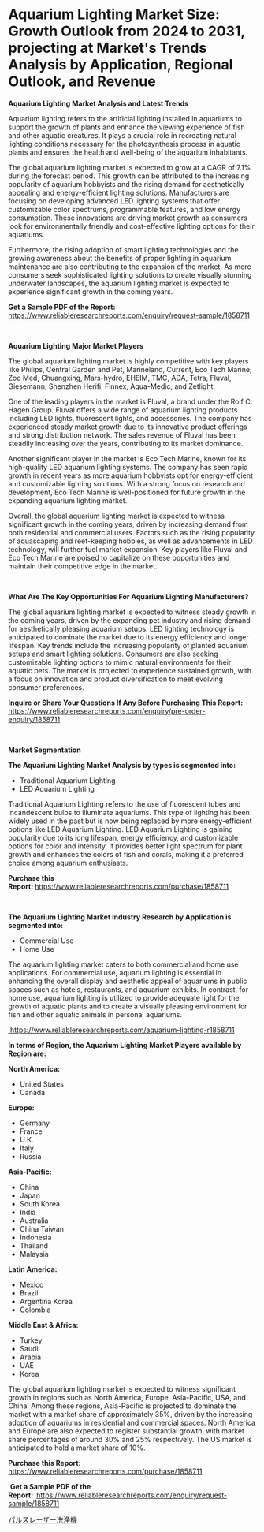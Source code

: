<p><h1>Aquarium Lighting Market Size: Growth Outlook from 2024 to 2031, projecting at Market's Trends Analysis by Application, Regional Outlook, and Revenue</h1></p><p><strong>Aquarium Lighting Market Analysis and Latest Trends</strong></p>
<p><p>Aquarium lighting refers to the artificial lighting installed in aquariums to support the growth of plants and enhance the viewing experience of fish and other aquatic creatures. It plays a crucial role in recreating natural lighting conditions necessary for the photosynthesis process in aquatic plants and ensures the health and well-being of the aquarium inhabitants.</p><p>The global aquarium lighting market is expected to grow at a CAGR of 7.1% during the forecast period. This growth can be attributed to the increasing popularity of aquarium hobbyists and the rising demand for aesthetically appealing and energy-efficient lighting solutions. Manufacturers are focusing on developing advanced LED lighting systems that offer customizable color spectrums, programmable features, and low energy consumption. These innovations are driving market growth as consumers look for environmentally friendly and cost-effective lighting options for their aquariums.</p><p>Furthermore, the rising adoption of smart lighting technologies and the growing awareness about the benefits of proper lighting in aquarium maintenance are also contributing to the expansion of the market. As more consumers seek sophisticated lighting solutions to create visually stunning underwater landscapes, the aquarium lighting market is expected to experience significant growth in the coming years.</p></p>
<p><strong>Get a Sample PDF of the Report:&nbsp;</strong> <a href="https://www.reliableresearchreports.com/enquiry/request-sample/1858711">https://www.reliableresearchreports.com/enquiry/request-sample/1858711</a></p>
<p>&nbsp;</p>
<p><strong>Aquarium Lighting Major Market Players</strong></p>
<p><p>The global aquarium lighting market is highly competitive with key players like Philips, Central Garden and Pet, Marineland, Current, Eco Tech Marine, Zoo Med, Chuangxing, Mars-hydro, EHEIM, TMC, ADA, Tetra, Fluval, Giesemann, Shenzhen Herifi, Finnex, Aqua-Medic, and Zetlight. </p><p>One of the leading players in the market is Fluval, a brand under the Rolf C. Hagen Group. Fluval offers a wide range of aquarium lighting products including LED lights, fluorescent lights, and accessories. The company has experienced steady market growth due to its innovative product offerings and strong distribution network. The sales revenue of Fluval has been steadily increasing over the years, contributing to its market dominance.</p><p>Another significant player in the market is Eco Tech Marine, known for its high-quality LED aquarium lighting systems. The company has seen rapid growth in recent years as more aquarium hobbyists opt for energy-efficient and customizable lighting solutions. With a strong focus on research and development, Eco Tech Marine is well-positioned for future growth in the expanding aquarium lighting market.</p><p>Overall, the global aquarium lighting market is expected to witness significant growth in the coming years, driven by increasing demand from both residential and commercial users. Factors such as the rising popularity of aquascaping and reef-keeping hobbies, as well as advancements in LED technology, will further fuel market expansion. Key players like Fluval and Eco Tech Marine are poised to capitalize on these opportunities and maintain their competitive edge in the market.</p></p>
<p>&nbsp;</p>
<p><strong>What Are The Key Opportunities For Aquarium Lighting Manufacturers?</strong></p>
<p><p>The global aquarium lighting market is expected to witness steady growth in the coming years, driven by the expanding pet industry and rising demand for aesthetically pleasing aquarium setups. LED lighting technology is anticipated to dominate the market due to its energy efficiency and longer lifespan. Key trends include the increasing popularity of planted aquarium setups and smart lighting solutions. Consumers are also seeking customizable lighting options to mimic natural environments for their aquatic pets. The market is projected to experience sustained growth, with a focus on innovation and product diversification to meet evolving consumer preferences.</p></p>
<p><strong>Inquire or Share Your Questions If Any Before Purchasing This Report:</strong> <a href="https://www.reliableresearchreports.com/enquiry/pre-order-enquiry/1858711">https://www.reliableresearchreports.com/enquiry/pre-order-enquiry/1858711</a></p>
<p>&nbsp;</p>
<p><strong>Market Segmentation</strong></p>
<p><strong>The Aquarium Lighting Market Analysis by types is segmented into:</strong></p>
<p><ul><li>Traditional Aquarium Lighting</li><li>LED Aquarium Lighting</li></ul></p>
<p><p>Traditional Aquarium Lighting refers to the use of fluorescent tubes and incandescent bulbs to illuminate aquariums. This type of lighting has been widely used in the past but is now being replaced by more energy-efficient options like LED Aquarium Lighting. LED Aquarium Lighting is gaining popularity due to its long lifespan, energy efficiency, and customizable options for color and intensity. It provides better light spectrum for plant growth and enhances the colors of fish and corals, making it a preferred choice among aquarium enthusiasts.</p></p>
<p><strong>Purchase this Report:&nbsp;</strong><a href="https://www.reliableresearchreports.com/purchase/1858711">https://www.reliableresearchreports.com/purchase/1858711</a></p>
<p>&nbsp;</p>
<p><strong>The Aquarium Lighting Market Industry Research by Application is segmented into:</strong></p>
<p><ul><li>Commercial Use</li><li>Home Use</li></ul></p>
<p><p>The aquarium lighting market caters to both commercial and home use applications. For commercial use, aquarium lighting is essential in enhancing the overall display and aesthetic appeal of aquariums in public spaces such as hotels, restaurants, and aquarium exhibits. In contrast, for home use, aquarium lighting is utilized to provide adequate light for the growth of aquatic plants and to create a visually pleasing environment for fish and other aquatic animals in personal aquariums.</p></p>
<p><a href="https://www.reliableresearchreports.com/aquarium-lighting-r1858711">&nbsp;https://www.reliableresearchreports.com/aquarium-lighting-r1858711</a></p>
<p><strong>In terms of Region, the Aquarium Lighting Market Players available by Region are:</strong></p>
<p>
    <p> <strong> North America: </strong>
        <ul>
            <li>United States</li>
            <li>Canada</li>
        </ul>
        </p> 
    <p> <strong> Europe: </strong>
        <ul>
            <li>Germany</li>
            <li>France</li>
            <li>U.K.</li>
            <li>Italy</li>
            <li>Russia</li>
        </ul>
        </p> 
    <p> <strong> Asia-Pacific: </strong>
        <ul>
            <li>China</li>
            <li>Japan</li>
            <li>South Korea</li>
            <li>India</li>
            <li>Australia</li>
            <li>China Taiwan</li>
            <li>Indonesia</li>
            <li>Thailand</li>
            <li>Malaysia</li>
        </ul>
        </p> 
    <p> <strong> Latin America: </strong>
        <ul>
            <li>Mexico</li>
            <li>Brazil</li>
            <li>Argentina Korea</li>
            <li>Colombia</li>
        </ul>
        </p> 
    <p> <strong> Middle East & Africa: </strong>
        <ul>
            <li>Turkey</li>
            <li>Saudi</li>
            <li>Arabia</li>
            <li>UAE</li>
            <li>Korea</li>
        </ul>
    </p>
    </p>
<p><p>The global aquarium lighting market is expected to witness significant growth in regions such as North America, Europe, Asia-Pacific, USA, and China. Among these regions, Asia-Pacific is projected to dominate the market with a market share of approximately 35%, driven by the increasing adoption of aquariums in residential and commercial spaces. North America and Europe are also expected to register substantial growth, with market share percentages of around 30% and 25% respectively. The US market is anticipated to hold a market share of 10%.</p></p>
<p><strong>Purchase this Report: </strong><a href="https://www.reliableresearchreports.com/purchase/1858711">https://www.reliableresearchreports.com/purchase/1858711</a></p>
<p>&nbsp;<strong>Get a Sample PDF of the Report:&nbsp;&nbsp;</strong><a href="https://www.reliableresearchreports.com/enquiry/request-sample/1858711">https://www.reliableresearchreports.com/enquiry/request-sample/1858711</a></p>
<p><strong></strong></p>
<p><p><a href="https://github.com/vhemk0794148/Market-Research-Report-List-1/blob/main/263042732462.md">パルスレーザー洗浄機</a></p></p>
